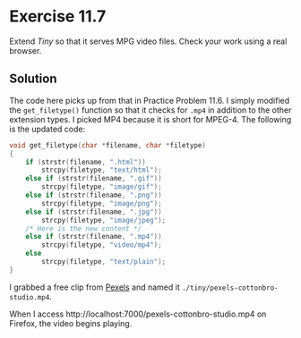 # Exercise 11.7

Extend *Tiny* so that it serves MPG video files. Check your work using a real browser.

## Solution

The code here picks up from that in Practice Problem 11.6. I simply modified the `get_filetype()`
function so that it checks for `.mp4` in addition to the other extension types. I picked MP4 because
it is short for MPEG-4. The following is the updated code:

```c
void get_filetype(char *filename, char *filetype) 
{
    if (strstr(filename, ".html"))
		strcpy(filetype, "text/html");
    else if (strstr(filename, ".gif"))
		strcpy(filetype, "image/gif");
    else if (strstr(filename, ".png"))
		strcpy(filetype, "image/png");
    else if (strstr(filename, ".jpg"))
		strcpy(filetype, "image/jpeg");
	/* Here is the new content */
	else if (strstr(filename, ".mp4"))
		strcpy(filetype, "video/mp4");
    else
		strcpy(filetype, "text/plain");
}  
```

I grabbed a free clip from [Pexels](https://www.pexels.com/video/setting-up-for-a-photo-shoot-of-natural-and-organic-hygiene-products-organized-in-a-metal-basket-3755796/) and named it
`./tiny/pexels-cottonbro-studio.mp4`.

When I access http://localhost:7000/pexels-cottonbro-studio.mp4 on Firefox, the video begins playing.
